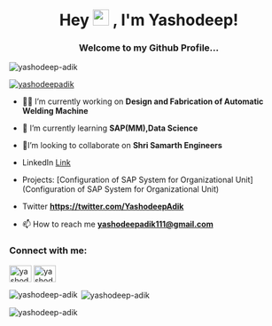 <h1 align="center">Hey <img src="https://github.com/TheDudeThatCode/TheDudeThatCode/blob/master/Assets/Hi.gif" width="29"> , I'm Yashodeep!</h1>
<h3 align="center">Welcome to my Github Profile...</h3>

<p align="left"> <img src="https://komarev.com/ghpvc/?username=yashodeep-adik&label=Profile%20views&color=0e75b6&style=flat" alt="yashodeep-adik" /> </p>

<p align="left"> <a href="https://twitter.com/yashodeepadik" target="blank"><img src="https://img.shields.io/twitter/follow/yashodeepadik?logo=twitter&style=for-the-badge" alt="yashodeepadik" /></a> </p>

- 👨‍💻 I’m currently working on **Design and Fabrication of Automatic Welding Machine**

- 🌱 I’m currently learning **SAP(MM),Data Science**

- 🤝I’m looking to collaborate on **Shri Samarth Engineers**

- LinkedIn [Link](www.linkedin.com/in/yashodeep-adik)

- Projects: [Configuration of SAP System for Organizational Unit](Configuration of SAP System for Organizational Unit)

- Twitter **https://twitter.com/YashodeepAdik**

- 📫 How to reach me **yashodeepadik111@gmail.com**

<h3 align="left">Connect with me:</h3>
<p align="left">
<a href="https://twitter.com/yashodeepadik" target="blank"><img align="center" src="https://raw.githubusercontent.com/rahuldkjain/github-profile-readme-generator/master/src/images/icons/Social/twitter.svg" alt="yashodeepadik" height="30" width="40" /></a>
<a href="https://linkedin.com/in/yashodeep adik" target="blank"><img align="center" src="https://raw.githubusercontent.com/rahuldkjain/github-profile-readme-generator/master/src/images/icons/Social/linked-in-alt.svg" alt="yashodeep adik" height="30" width="40" /></a>
</p>

<p><img align="left" src="https://github-readme-stats.vercel.app/api/top-langs?username=yashodeep-adik&show_icons=true&locale=en&layout=compact" alt="yashodeep-adik" /></p>

<p>&nbsp;<img align="center" src="https://github-readme-stats.vercel.app/api?username=yashodeep-adik&show_icons=true&locale=en" alt="yashodeep-adik" /></p>

<p><img align="center" src="https://github-readme-streak-stats.herokuapp.com/?user=yashodeep-adik&" alt="yashodeep-adik" /></p>
